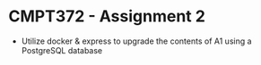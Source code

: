 # CMPT372 - Assignment 2

-  Utilize docker & express to upgrade the contents of A1 using a PostgreSQL database
